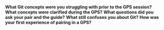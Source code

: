 **What Git concepts were you struggling with prior to the GPS session?**
**What concepts were clarified during the GPS?**
**What questions did you ask your pair and the guide?**
**What still confuses you about Git?**
**How was your first experience of pairing in a GPS?**

